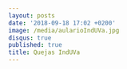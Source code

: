 ```yaml
---
layout: posts
date: '2018-09-18 17:02 +0200'
image: /media/aularioIndUVa.jpg
disqus: true
published: true
title: Quejas IndUVa
---
```

